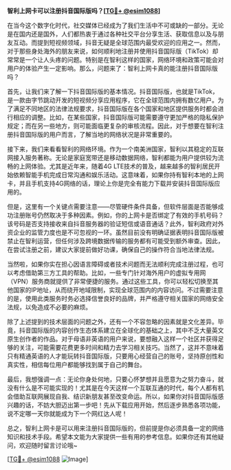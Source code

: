 **智利上网卡可以注册抖音国际版吗？[[TG💪+ @esim1088](https://t.me/s/esim1088)]**

在当今这个数字化时代，社交媒体已经成为了我们生活中不可或缺的一部分。无论是在国内还是国外，人们都热衷于通过各种社交平台分享生活、获取信息以及与朋友互动。而提到短视频领域，抖音无疑是全球范围内最受欢迎的应用之一。然而，对于那些身处海外的朋友来说，如何顺利地注册并使用抖音国际版（TikTok）却常常是一个让人头疼的问题。特别是在智利这样的国家，网络环境和政策可能会对用户的体验产生一定影响。那么，问题来了：智利上网卡真的能注册抖音国际版吗？

首先，让我们来了解一下抖音国际版的基本情况。抖音国际版，也就是TikTok，是一款由字节跳动开发的短视频分享应用程序，它在全球范围内拥有数亿用户。为了满足不同地区的法律法规要求，抖音国际版在各个国家和地区提供服务时都会进行相应的调整。比如，在某些国家，抖音国际版可能需要遵守更加严格的隐私保护规定；而在另一些地方，则可能面临更复杂的审核流程。因此，对于想要在智利注册抖音国际版的用户而言，了解当地的网络状况是非常重要的。

接下来，我们来看看智利的网络环境。作为一个南美洲国家，智利以其稳定的互联网接入服务著称。无论是家庭宽带还是移动数据网络，智利都能为用户提供较为流畅的上网体验。尤其是近年来，随着4G LTE技术的普及，越来越多的智利居民开始依赖智能手机完成日常沟通和娱乐活动。这意味着，如果你持有智利本地的上网卡，并且手机支持4G网络的话，理论上你是完全有能力下载并安装抖音国际版应用的。

但是，这里有一个关键点需要注意——尽管硬件条件具备，但软件层面是否能够成功注册账号仍然取决于多种因素。例如，你的上网卡是否绑定了有效的手机号码？该号码是否支持接收来自抖音服务器的验证短信或语音通话？此外，智利政府对外资企业的监管力度也是不可忽视的一环。虽然目前没有明确证据表明抖音国际版被禁止在智利运营，但任何涉及跨境数据传输的服务都有可能受到额外审查。因此，在尝试注册之前，建议大家提前做好功课，确保自己的操作符合当地法律法规。

当然啦，如果你实在担心因语言障碍或者技术问题而无法顺利完成注册过程，也可以考虑借助第三方工具的帮助。比如，一些专门针对海外用户的虚拟专用网（VPN）服务商就提供了非常便捷的服务。通过这些工具，你可以轻松切换至其他国家的IP地址，从而绕开地域限制，实现全球范围内的内容访问。不过需要注意的是，使用此类服务时务必选择信誉良好的品牌，并严格遵守相关国家的网络安全法规，以免造成不必要的麻烦。

除了上述提到的技术层面的问题之外，还有一个不容忽略的因素就是文化差异。毕竟，抖音国际版的内容创作生态体系建立在全球化的基础之上，其中不乏大量英文原生创作者的作品。对于母语非英语的用户来说，要想融入这样一个社区并获得足够的关注，可能需要花费更多时间和精力去学习相关技巧。当然了，这并不意味着只有精通英语的人才能玩转抖音国际版，只要用心经营自己的账号，坚持原创性和真实性，相信每位用户都能够找到属于自己的舞台。

最后，我想强调一点：无论你身处何地，只要心怀梦想并且愿意为之努力奋斗，就没有什么是不可能实现的！尤其是在今天这样一个互联互通的时代，每个人都有机会借助互联网展现自我、结识新朋友甚至改变命运。所以，如果你对抖音国际版感兴趣的话，不妨大胆迈出第一步吧！先从下载应用开始，然后逐步熟悉各项功能，说不定哪一天你就能成为下一个网红达人呢！

总之，智利上网卡是可以用来注册抖音国际版的，但前提是你必须具备一定的网络知识和技术手段。希望本文能为大家提供一些有用的参考信息。如果你还有其他疑问，欢迎随时留言讨论哦~ 

[[TG💪+ @esim1088](https://t.me/s/esim1088) ![Image](https://i.postimg.cc/4NQfJmqS/Snipaste-2025-05-13-00-14-12.png)]